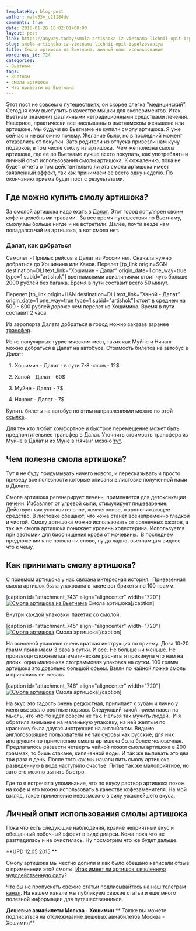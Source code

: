 ```yaml
---
templateKey: blog-post
author: matv33v_c21184dv
comments: true
date: 2018-01-28 18:02:01+00:00
layout: post
link: https://anyway.today/smola-artishoka-iz-vietnama-lichnii-opit-ispolzovaniya/
slug: smola-artishoka-iz-vietnama-lichnii-opit-ispolzovaniya
title: Смола артишока из Вьетнама, личный опыт использования
wordpress_id: 724
categories:
- Вьетнам
tags:
- Вьетнам
- смола артишока
- Что привезти из Вьетнама
---
```


Этот пост не совсем о путешествиях, он скорее слегка "медицинский". Сегодня хочу выступить в качестве мышки для экспериментов. Итак, Вьетнам знаменит различными нетрадиционными средствами лечения. Наверное, практически все наслышаны о вьетнамском женьшене или артишоке. Мы будучи во Вьетнаме не купили смолу артишока. Я уже сейчас и не вспомню почему. Желание было, но в последний момент отказались от покупки. Зато родители из отпуска привезли нам кучу подарков, в том числе смолу из артишока.  Чем же полезна смола артишока, где ее во Вьетнаме лучше всего покупать, как употреблять и личный опыт использования смолы артишока. К сожалению, пока не будет отчета о том действительно ли эта смола артишока имеет заявленный эффект, так как принимаем ее всего одну неделю. По окончанию приема будет пост с результатами.




<!-- more -->





## Где можно купить смолу артишока?




За смолой артишока надо ехать в [Далат](https://anyway.today/chto-privezti-iz-vietn%d0%b0ma-gde-luchshe-pokupat-vietnamskii-kofe/). Этот город популярен своим кофе и целебными травами.  За все время путешествия по Вьетнаму, смолу мы больше нигде и не встретили. Далее, почти везде нам попадался чай из артишока, а вот смола нет.





### Далат, как добраться




Самолет - Прямых рейсов в Далат из России нет. Сначала нужно добраться до Хошимина или Ханоя. Перелет [tp_link origin=SGN destination=DLI text_link="Хошимин - Далат" origin_date=1 one_way=true type=1 subid="artishok"] вьетнамскими авиалиниями стоит чуть больше 2000 рублей без багажа. Время в пути составит всего 50 минут.




Перелет [tp_link origin=HAN destination=DLI text_link="Ханой - Далат" origin_date=1 one_way=true type=1 subid="artishok"] стоит в среднем на 500 - 600 рублей дороже чем перелет из Хошимина. Время в пути составит 2 часа.


Из аэропорта Далата добраться в город можно заказав заранее [трансфер](https://c1.travelpayouts.com/click?shmarker=14510.artishok&promo_id=647&source_type=customlink&type=click&custom_url=https%3A%2F%2Fkiwitaxi.ru%2Fvietnam%2Fda%20lat%2Blien%2Bkhuong%2Bairport-%3Eda%2Blat).

Из из популярных туристическим мест, таких как Муйне и Нячанг можно добраться в Далат на автобусе. Стоимость билетов на автобус в Далат:



 	
  1. Хошимин - Далат - в пути 7-8 часов - 12$.

 	
  2. Ханой - Далат - 60$

 	
  3. Муйне - Далат - 7$

 	
  4. Нячанг - Далат - 7$


Купить билеты на автобус по этим направлениями можно по этой [ссылке](https://c44.travelpayouts.com/click?shmarker=14510.artishok&promo_id=1764&source_type=customlink&type=click&custom_url=https%3A%2F%2F12go.asia%2Fru%2Ftravel%2Fho-chi-minh%2Fdalat-hanh-cafe%3Fdate%3D2018-03-29%26date2%3D).

Для тех кто любит комфортное и быстрое перемещение может быть  предпочтительнее трансфер в Далат. Уточнить стоимость трансфера из Муйне в Далат и из Муне в Нячанг можно [тут](https://c1.travelpayouts.com/click?shmarker=14510.artishok&promo_id=647&source_type=customlink&type=click&custom_url=https%3A%2F%2Fkiwitaxi.ru%2Fvietnam%2Fmui%20ne-%3Eda%2Blat).


## Чем полезна смола артишока?




Тут я не буду придумывать ничего нового, и пересказывать и просто приведу все полезности которые описаны в листовке полученной нами в Далате.




Смола артишока регенерирует печень, применяется для детоксикации печени. Избавляет от угревой сыпи, стимулирует пищеварение. Действует как успокоительное, желчегонное, жаропонижающее средство. В листовке обещают, что кожа станет всенепременно гладкой и чистой. Смолу артишока можно использовать от солнечных ожогов, а так же смола артишока понижает уровень холестерина. Используется при азотомии для биоочищения крови от мочевины.  В последнем предложении я не поняла ни слово, ну да ладно, вьетнамцам виднее что к чему.





## Как принимать смолу артишока?




С приемом артишока у нас связана интересная история.  Привезенная смола артишок была упакована в такие вот брикеты по 100 грамм.




[caption id="attachment_743" align="aligncenter" width="720"][![Смола артишока из Вьетнама](http://anyway.today/wp-content/uploads/2015/03/IMG_7220.jpg)](http://anyway.today/wp-content/uploads/2015/03/IMG_7220.jpg) Смола артишока[/caption]


Внутри каждой упаковки  пакетик со смолой.




[caption id="attachment_745" align="aligncenter" width="720"][![Смола артишока](http://anyway.today/wp-content/uploads/2015/03/IMG_7223.jpg)](http://anyway.today/wp-content/uploads/2015/03/IMG_7223.jpg) Смола артишока[/caption]


На основной упаковке очень краткая инструкция по приему. Доза 10-20 грамм принимаем 3 раза в сутки. И все. Не больше ни меньше. Не производя сложные математические расчеты я прикинула что нам на двоих  одна маленькая стограммовая упаковка на сутки. 100 грамм артишока это довольно большой объем. Взяли по чайной ложке смолы и принялись ее жевать.




[caption id="attachment_746" align="aligncenter" width="720"][![Смола артишока](http://anyway.today/wp-content/uploads/2015/03/IMG_7225.jpg)](http://anyway.today/wp-content/uploads/2015/03/IMG_7225.jpg) Смола артишока[/caption]


На вкус это гадость очень редкостная, прилипает к зубам и лично у меня вызывало рвотные порывы. Следующий такой прием навел на мысль, что что-то идет совсем не так. Нельзя так мучить людей.  И я обратила внимание на маленькую упаковку, на ней желтым по красному была другая инструкция на английском. Видимо англоговорящие пользователи не так суровы как русские, для них инструкция по применению смолы артишока была более человечная. Предлагалось развести четверть чайной ложки смолы артишока в 200 граммах, то бишь стакане, кипяченной воды. И так же выпивать это два три раза в день. После того как мы начали пить смолу артишока разведенную в воде наступило счастье. Питье так же малоприятное, но зато его можно выпить быстро.




Где то я встречала упоминание, что по вкусу раствор артишока похож на кофе и его можно использовать в качестве кофезаменителя. На мой взгляд, такое применение невозможно в силу ужаснейшего вкуса.





## Личный опыт использования смолы артишока




Пока что есть следующие наблюдения, крайне неприятный вкус и обещанный побочный эффект в виде диареи. Кожа пока что не разгладилась и не очистилась. Ну посмотрим что же будет дальше.




**UPD 12.05.2015 **




Смолу артишока мы честно допили и как было обещано написали отзыв о применении этой смолы. [Итак имеет ли артишок заявленную чудодейственную силу](http://anyway.today/otziv-ob-ispolzovanii-smoli-artishoka/)?




[Что бы не пропускать свежие статьи подписывайтесь на наш телеграм канал](https://t.me/anyway_today). На нашем канале мы публикуем свежие статьи и еще много полезной информации для путешественников.


**Дешевые авиабилеты Москва - Хошимин**
** Также вы можете подписаться на отслеживание дешевых авиабилетов Москва - Хошимин**
